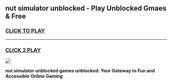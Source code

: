 
## nut simulator unblocked - Play Unblocked Gmaes & Free
<h3>
<a href="https://news.freeplayer.one?title=nut_simulator_unblocked&ref=16F">CLICK TO PLAY</a></h3>
<hr>

<h3>
<a href="https://news.freeplayer.one?title=nut_simulator_unblocked&ref=16F">CLICK 2 PLAY</a>
  
</h3>

<a href="https://news.freeplayer.one?title=nut_simulator_unblocked&ref=16F/"><img src="https://clearcache.store/games.png"></a>


**nut simulator unblocked games unblocked: Your Gateway to Fun and Accessible Online Gaming**
